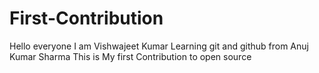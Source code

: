 # First-Contribution
Hello everyone 
I am Vishwajeet Kumar 
Learning git and github from Anuj Kumar Sharma
This is My first Contribution to open source
